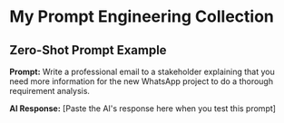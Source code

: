 # My Prompt Engineering Collection

## Zero-Shot Prompt Example

**Prompt:**
Write a professional email to a stakeholder explaining that you need more information for the new WhatsApp project to do a thorough requirement analysis.

**AI Response:**
[Paste the AI's response here when you test this prompt]
